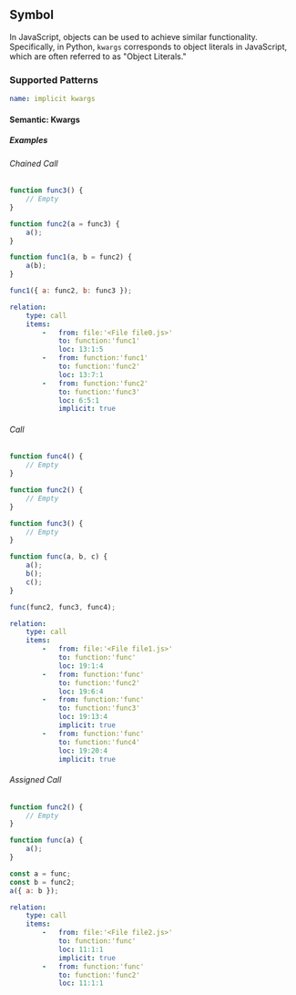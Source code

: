 ## Symbol
In JavaScript, objects can be used to achieve similar functionality. Specifically, in Python, `kwargs` corresponds to object literals in JavaScript, which are often referred to as "Object Literals."
### Supported Patterns

```yaml
name: implicit kwargs
```

#### Semantic: Kwargs

##### Examples

###### Chained Call
```js
function func3() {
    // Empty
}

function func2(a = func3) {
    a();
}

function func1(a, b = func2) {
    a(b);
}

func1({ a: func2, b: func3 });

```
```yaml
relation:
    type: call
    items:
        -   from: file:'<File file0.js>'
            to: function:'func1'
            loc: 13:1:5
        -   from: function:'func1'
            to: function:'func2'
            loc: 13:7:1
        -   from: function:'func2'
            to: function:'func3'
            loc: 6:5:1
            implicit: true
```
###### Call
```js
function func4() {
    // Empty
}

function func2() {
    // Empty
}

function func3() {
    // Empty
}

function func(a, b, c) {
    a();
    b();
    c();
}

func(func2, func3, func4);
```
```yaml
relation:
    type: call
    items:
        -   from: file:'<File file1.js>'
            to: function:'func'
            loc: 19:1:4
        -   from: function:'func'
            to: function:'func2'
            loc: 19:6:4
        -   from: function:'func'
            to: function:'func3'
            loc: 19:13:4
            implicit: true
        -   from: function:'func'
            to: function:'func4'
            loc: 19:20:4
            implicit: true
```
###### Assigned Call
```js
function func2() {
    // Empty
}

function func(a) {
    a();
}

const a = func;
const b = func2;
a({ a: b });

```
```yaml
relation:
    type: call
    items:
        -   from: file:'<File file2.js>'
            to: function:'func'
            loc: 11:1:1
            implicit: true
        -   from: function:'func'
            to: function:'func2'
            loc: 11:1:1
```